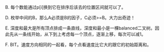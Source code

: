 B. 每个数能通过p[i]换到它在排序后该去的位置区间就可以了。

D. 枚举中间的B，那么A必须是B的因子，C必须>=B。大力出奇迹！

E. 深度和最大是所有顶点排成一条直线，深度和最小是一棵balanced二叉树。因此先从一条线开始，从下到上考虑每一个顶点，逐渐上移，每次可以减1。

F. BIT。速度方向相同的一起看，每个点看速度比它大的跟它的初始距离和。
